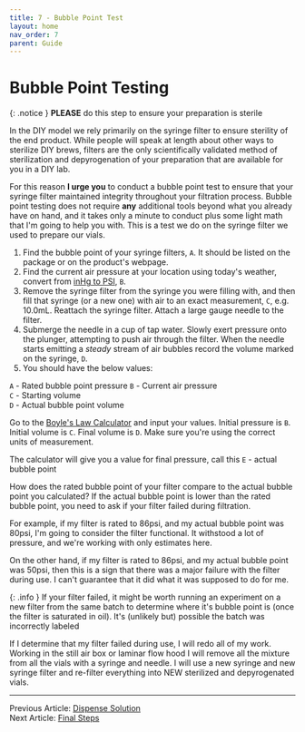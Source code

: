 ```yaml
---
title: 7 - Bubble Point Test
layout: home
nav_order: 7
parent: Guide
---
```


# Bubble Point Testing

{: .notice }
**PLEASE** do this step to ensure your preparation is sterile

In the DIY model we rely primarily on the syringe filter to ensure sterility of the end product. While people will speak at length about other ways to sterilize DIY brews, filters are the only scientifically validated method of sterilization and depyrogenation of your preparation that are available for you in a DIY lab. 

For this reason **I urge you** to conduct a bubble point test to ensure that your syringe filter maintained integrity throughout your filtration process. Bubble point testing does not require **any** additional tools beyond what you already have on hand, and it takes only a minute to conduct plus some light math that I'm going to help you with. This is a test we do on the syringe filter we used to prepare our vials.

1. Find the bubble point of your syringe filters, `A`. It should be listed on the package or on the product's webpage.
2. Find the current air pressure at your location using today's weather, convert from [inHg to PSI](https://www.convertunits.com/from/inhg/to/psi), `B`.
3. Remove the syringe filter from the syringe you were filling with, and then fill that syringe (or a new one) with air to an exact measurement, `C`, e.g. 10.0mL. Reattach the syringe filter. Attach a large gauge needle to the filter. 
4. Submerge the needle in a cup of tap water. Slowly exert pressure onto the plunger, attempting to push air through the filter. When the needle starts emitting a _steady_ stream of air bubbles record the volume marked on the syringe, `D`.
5. You should have the below values:

`A` - Rated bubble point pressure
`B` - Current air pressure  
`C` - Starting volume  
`D` - Actual bubble point volume  

Go to the [Boyle's Law Calculator](https://www.omnicalculator.com/physics/boyles-law) and input your values. Initial pressure is `B`. Initial volume is `C`. Final volume is `D`. Make sure you're using the correct units of measurement.

The calculator will give you a value for final pressure, call this `E` - actual bubble point

How does the rated bubble point of your filter compare to the actual bubble point you calculated? If the actual bubble point is lower than the rated bubble point, you need to ask if your filter failed during filtration. 

For example, if my filter is rated to 86psi, and my actual bubble point was 80psi, I'm going to consider the filter functional. It withstood a lot of pressure, and we're working with only estimates here. 

On the other hand, if my filter is rated to 86psi, and my actual bubble point was 50psi, then this is a sign that there was a major failure with the filter during use. I can't guarantee that it did what it was supposed to do for me. 

{: .info }
If your filter failed, it might be worth running an experiment on a new filter from the same batch to determine where it's bubble point is (once the filter is saturated in oil). It's (unlikely but) possible the batch was incorrectly labeled

If I determine that my filter failed during use, I will redo all of my work. Working in the still air box or laminar flow hood I will remove all the mixture from all the vials with a syringe and needle. I will use a new syringe and new syringe filter and re-filter everything into NEW sterilized and depyrogenated vials.  

---

Previous Article: [Dispense Solution](/guides/6_dispense)  
Next Article: [Final Steps](/guides/8_final_steps)  